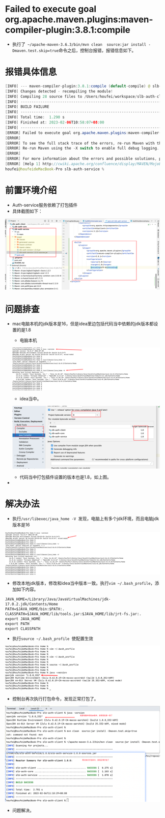 # Failed to execute goal org.apache.maven.plugins:maven-compiler-plugin:3.8.1:compile

- 执行了` ~/apache-maven-3.6.3/bin/mvn clean  source:jar install -Dmaven.test.skip=true`命令之后，控制台报错，报错信息如下。

# 报错具体信息

```java
[INFO] --- maven-compiler-plugin:3.8.1:compile (default-compile) @ slb-auth-service ---
[INFO] Changes detected - recompiling the module!
[INFO] Compiling 28 source files to /Users/houfei/workspace/slb-auth-client/slb-auth-service/target/classes
[INFO] ------------------------------------------------------------------------
[INFO] BUILD FAILURE
[INFO] ------------------------------------------------------------------------
[INFO] Total time:  1.290 s
[INFO] Finished at: 2023-02-06T10:58:07+08:00
[INFO] ------------------------------------------------------------------------
[ERROR] Failed to execute goal org.apache.maven.plugins:maven-compiler-plugin:3.8.1:compile (default-compile) on project slb-auth-service: Fatal error compiling: java.lang.IllegalAccessError: class lombok.javac.apt.LombokProcessor (in unnamed module @0x3855b27e) cannot access class com.sun.tools.javac.processing.JavacProcessingEnvironment (in module jdk.compiler) because module jdk.compiler does not export com.sun.tools.javac.processing to unnamed module @0x3855b27e -> [Help 1]
[ERROR] 
[ERROR] To see the full stack trace of the errors, re-run Maven with the -e switch.
[ERROR] Re-run Maven using the -X switch to enable full debug logging.
[ERROR] 
[ERROR] For more information about the errors and possible solutions, please read the following articles:
[ERROR] [Help 1] http://cwiki.apache.org/confluence/display/MAVEN/MojoExecutionException
houfei@houfeideMacBook-Pro slb-auth-service % 
```



# 前置环境介绍

- Auth-service服务依赖了打包插件
- 具体截图如下：

![image-20230206111438080](images/image-20230206111438080.png)



# 问题排查

- mac电脑本机的jdk版本是16，但是idea里边包括代码当中依赖的jdk版本都设置的是1.8

  - 电脑本机

  ![image-20230206111715781](images/image-20230206111715781.png)

  - idea当中。

  ![image-20230206111654525](images/image-20230206111654525.png)

  - 代码当中打包插件设置的版本也是1.8，如上图。

- 

# 解决办法

- 执行`/usr/libexec/java_home -V `发现，电脑上有多个jdk环境，而且电脑jdk版本是16

![image-20230206111810473](images/image-20230206111810473.png)

- 修改本地jdk版本，修改和idea当中版本一致。执行`vim ~/.bash_profile`，添加如下内容。

```
JAVA_HOME=/Library/Java/JavaVirtualMachines/jdk-17.0.2.jdk/Contents/Home
PATH=$JAVA_HOME/bin:$PATH:.
CLASSPATH=$JAVA_HOME/lib/tools.jar:$JAVA_HOME/lib/jrt-fs.jar:.
export JAVA_HOME
export PATH
export CLASSPATH
```

- 执行`source ~/.bash_profile `使配置生效

![image-20230206112128416](images/image-20230206112128416.png)

- 控制台再次执行打包命令，发现正常打包了。

![image-20230206112313550](images/image-20230206112313550.png)

- 问题解决。